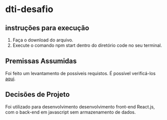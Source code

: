 # dti-desafio

## instruções para execução

1. Faça o download do arquivo.
2. Execute o comando npm start dentro do diretório code no seu terminal.

## Premissas Assumidas

Foi feito um levantamento de possíveis requistos. É possível verificá-los [aqui](/docs/Requisitos.md).

## Decisões de Projeto

Foi utilizado para desenvolvimento desenvolvimento front-end React.js, com o back-end em javascript sem armazenamento de dados. 